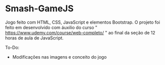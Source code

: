 # Smash-GameJS

Jogo feito com HTML, CSS, JavaScript e elementos Bootstrap. O projeto foi feito em desenvolvido com áuxilio do curso " https://www.udemy.com/course/web-completo/ " ao final da seção de 12 horas de aula de JavaScript.

To-Do:
- Modificações nas imagens e conceito do jogo
